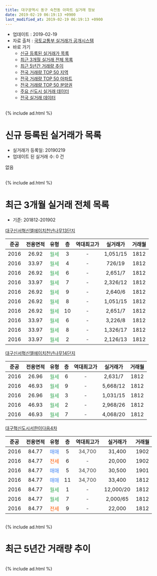 ```yaml
---
title: 대구광역시 동구 숙천동 아파트 실거래 정보
date: 2019-02-19 06:19:13 +0900
last_modified_at: 2019-02-19 06:19:13 +0900
---
```


* 업데이트 : 2019-02-19
* 자료 출처 : [국토교통부 실거래가 공개시스템](http://rt.molit.go.kr)
* 바로 가기
    * [신규 등록된 실거래가 목록](#신규-등록된-실거래가-목록)
    * [최근 3개월 실거래 전체 목록](#최근-3개월-실거래-전체-목록)
    * [최근 5년간 거래량 추이](#최근-5년간-거래량-추이)
    * [전국 거래량 TOP 50 지역](https://inasie.github.io/apt-trade-info/최근-3개월-전국에서-가장-거래가-많이-발생한-지역)
    * [전국 거래량 TOP 50 아파트](https://inasie.github.io/apt-trade-info/최근-3개월-전국에서-가장-거래가-많이-발생한-아파트)
    * [전국 거래량 TOP 50 분양권](https://inasie.github.io/apt-trade-info/최근-3개월-전국에서-가장-거래가-많이-발생한-분양권)
    * [주요 신도시 실거래 데이터](https://inasie.github.io/apt-trade-info/주요-신도시)
    * [전국 실거래 데이터](https://inasie.github.io/apt-trade-info/전국)
<br>
{% include ad.html %}
<br>

# 신규 등록된 실거래가 목록
* 실거래가 등록일: 20190219
* 업데이트 된 실거래 수: 0 건

없음

<br>
{% include ad.html %}
<br>

# 최근 3개월 실거래 전체 목록
* 기준: 201812-201902


[대구신서혁신엘에이치천년나무13단지](https://search.naver.com/search.naver?query=%EB%8C%80%EA%B5%AC%EA%B4%91%EC%97%AD%EC%8B%9C+%EB%8F%99%EA%B5%AC+%EC%88%99%EC%B2%9C%EB%8F%99+%EB%8C%80%EA%B5%AC%EC%8B%A0%EC%84%9C%ED%98%81%EC%8B%A0%EC%97%98%EC%97%90%EC%9D%B4%EC%B9%98%EC%B2%9C%EB%85%84%EB%82%98%EB%AC%B413%EB%8B%A8%EC%A7%80)

|준공|전용면적|유형|층|역대최고가|실거래가|거래월|
|:---:|:---:|:---:|:---:|:---:|:---:|:---:|
|2016|26.92|<span style="color:#34a853">월세</span>|3|<span style="color:#444444">-</span>|1,051/15|1812|
|2016|33.97|<span style="color:#34a853">월세</span>|4|<span style="color:#444444">-</span>|726/19|1812|
|2016|26.92|<span style="color:#34a853">월세</span>|6|<span style="color:#444444">-</span>|2,651/7|1812|
|2016|33.97|<span style="color:#34a853">월세</span>|7|<span style="color:#444444">-</span>|2,326/12|1812|
|2016|26.92|<span style="color:#34a853">월세</span>|9|<span style="color:#444444">-</span>|2,640/6|1812|
|2016|26.92|<span style="color:#34a853">월세</span>|8|<span style="color:#444444">-</span>|1,051/15|1812|
|2016|26.92|<span style="color:#34a853">월세</span>|10|<span style="color:#444444">-</span>|2,651/7|1812|
|2016|33.97|<span style="color:#34a853">월세</span>|6|<span style="color:#444444">-</span>|3,226/8|1812|
|2016|33.97|<span style="color:#34a853">월세</span>|8|<span style="color:#444444">-</span>|1,326/17|1812|
|2016|33.97|<span style="color:#34a853">월세</span>|2|<span style="color:#444444">-</span>|2,126/13|1812|

[대구신서혁신엘에이치천년나무14단지](https://search.naver.com/search.naver?query=%EB%8C%80%EA%B5%AC%EA%B4%91%EC%97%AD%EC%8B%9C+%EB%8F%99%EA%B5%AC+%EC%88%99%EC%B2%9C%EB%8F%99+%EB%8C%80%EA%B5%AC%EC%8B%A0%EC%84%9C%ED%98%81%EC%8B%A0%EC%97%98%EC%97%90%EC%9D%B4%EC%B9%98%EC%B2%9C%EB%85%84%EB%82%98%EB%AC%B414%EB%8B%A8%EC%A7%80)

|준공|전용면적|유형|층|역대최고가|실거래가|거래월|
|:---:|:---:|:---:|:---:|:---:|:---:|:---:|
|2016|26.96|<span style="color:#34a853">월세</span>|6|<span style="color:#444444">-</span>|2,631/7|1812|
|2016|46.93|<span style="color:#34a853">월세</span>|9|<span style="color:#444444">-</span>|5,668/12|1812|
|2016|26.96|<span style="color:#34a853">월세</span>|3|<span style="color:#444444">-</span>|1,031/15|1812|
|2016|46.93|<span style="color:#34a853">월세</span>|2|<span style="color:#444444">-</span>|2,968/26|1812|
|2016|46.93|<span style="color:#34a853">월세</span>|7|<span style="color:#444444">-</span>|4,068/20|1812|

[대구혁신도시서한이다음4차](https://search.naver.com/search.naver?query=%EB%8C%80%EA%B5%AC%EA%B4%91%EC%97%AD%EC%8B%9C+%EB%8F%99%EA%B5%AC+%EC%88%99%EC%B2%9C%EB%8F%99+%EB%8C%80%EA%B5%AC%ED%98%81%EC%8B%A0%EB%8F%84%EC%8B%9C%EC%84%9C%ED%95%9C%EC%9D%B4%EB%8B%A4%EC%9D%8C4%EC%B0%A8)

|준공|전용면적|유형|층|역대최고가|실거래가|거래월|
|:---:|:---:|:---:|:---:|:---:|:---:|:---:|
|2016|84.77|<span style="color:#4285f3">매매</span>|5|<span style="color:#444444">34,700</span>|31,400|1902|
|2016|84.77|<span style="color:#ff5a00">전세</span>|6|<span style="color:#444444">-</span>|20,000|1902|
|2016|84.77|<span style="color:#4285f3">매매</span>|5|<span style="color:#444444">34,700</span>|30,500|1901|
|2016|84.77|<span style="color:#4285f3">매매</span>|11|<span style="color:#444444">34,700</span>|33,400|1812|
|2016|84.77|<span style="color:#34a853">월세</span>|1|<span style="color:#444444">-</span>|12,000/20|1812|
|2016|84.77|<span style="color:#34a853">월세</span>|7|<span style="color:#444444">-</span>|2,000/65|1812|
|2016|84.77|<span style="color:#ff5a00">전세</span>|9|<span style="color:#444444">-</span>|22,000|1812|


<br>
{% include ad.html %}
<br>

# 최근 5년간 거래량 추이


<div style="width:100%;">
    <canvas id="deal_progress" height="200"></canvas>
</div>

<script>
new Chart(document.getElementById("deal_progress"), {
    type: 'line',
    data: {
        labels: ['201402','201403','201404','201405','201406','201407','201408','201409','201410','201411','201412','201501','201502','201503','201504','201505','201506','201507','201508','201509','201510','201511','201512','201601','201602','201603','201604','201605','201606','201607','201608','201609','201610','201611','201612','201701','201702','201703','201704','201705','201706','201707','201708','201709','201710','201711','201712','201801','201802','201803','201804','201805','201806','201807','201808','201809','201810','201811','201812','201901','201902'],
        datasets: [{
            label: '매매',
            pointRadius: 1,
            data: [0, 0, 0, 0, 0, 0, 0, 0, 0, 0, 0, 0, 0, 0, 0, 0, 0, 0, 0, 0, 0, 0, 0, 0, 0, 0, 0, 0, 0, 0, 1, 1, 2, 1, 0, 0, 0, 0, 0, 2, 0, 1, 0, 2, 2, 0, 0, 1, 0, 0, 0, 0, 0, 1, 1, 0, 2, 1, 1, 1, 1],
            borderColor: "rgba(255, 201, 14, 1)",
            backgroundColor: "rgba(255, 201, 14, 0.5)",
            fill: false,
            lineTension: 0
        },{
            label: '전월세',
            pointRadius: 1,
            data: [0, 0, 0, 0, 0, 0, 0, 0, 0, 0, 0, 0, 0, 0, 0, 0, 0, 0, 0, 0, 0, 0, 0, 0, 0, 0, 0, 4, 9, 14, 23, 8, 7, 18, 6, 2, 1, 1, 1, 1, 3, 1, 2, 3, 2, 0, 6, 1, 2, 3, 5, 4, 2, 16, 7, 9, 4, 7, 18, 0, 1],
            borderColor: "rgba(0, 141, 185, 1)",
            backgroundColor: "rgba(0, 141, 185, 0.5)",
            fill: false,
            lineTension: 0
        }
        ]
    },
    options: {
        responsive: true,
        title: {
            display: false
        },
        tooltips: {
            mode: 'index',
            intersect: false
        },
        hover: {
            mode: 'nearest',
            intersect: true
        },
        scales: {
            xAxes: [{
                display: true,
                scaleLabel: {
                    display: true,
                    labelString: '년/월'
                }
            }],
            yAxes: [{
                display: true,
                ticks: {
                    suggestedMin: 0,
                },
                scaleLabel: {
                    display: true,
                    labelString: '실거래 수'
                }
            }]
        }
    }
});

</script>


<br>
{% include ad.html %}
<br>

